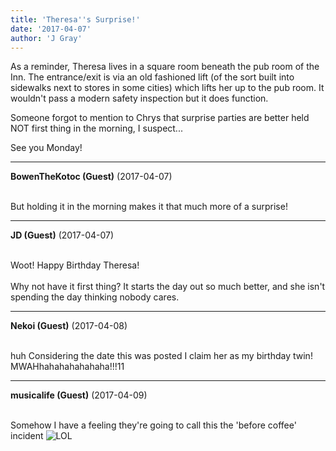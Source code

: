 ```yaml
---
title: 'Theresa''s Surprise!'
date: '2017-04-07'
author: 'J Gray'
---
```


<p>As a reminder, Theresa lives in a square room beneath the pub room of the Inn. The entrance/exit is via an old fashioned lift (of the sort built into sidewalks next to stores in some cities) which lifts her up to the pub room. It wouldn't pass a modern safety inspection but it does function.</p><p>Someone forgot to mention to Chrys that surprise parties are better held NOT first thing in the morning, I suspect...</p><p>See you Monday!</p>

---
**BowenTheKotoc (Guest)** (2017-04-07)

<br> But holding it in the morning makes it that much more of a surprise!

---
**JD (Guest)** (2017-04-07)

<br> Woot! Happy Birthday Theresa!<br><br>Why not have it first thing? It starts the day out so much better, and she isn't spending the day thinking nobody cares.<br>

---
**Nekoi (Guest)** (2017-04-08)

<br> huh Considering the date this was posted I claim her as my birthday twin! MWAHhahahahahahaha!!!11

---
**musicalife (Guest)** (2017-04-09)

<br> Somehow I have a feeling they're going to call this the 'before coffee' incident <img src="//smilies/laugh.gif" alt="LOL" border="0">


